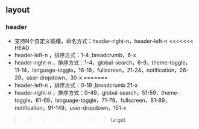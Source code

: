 ## layout

### header

- 支持N个自定义插槽，命名方式：header-right-n，header-left-n
<<<<<<< HEAD
- header-left-n ，排序方式：1-4 ,breadcrumb，6-x
- header-right-n ，排序方式：1-4，global-search，6-9，theme-toggle，11-14，language-toggle，16-19，fullscreen，21-24，notification，26-29，user-dropdown，30-x
=======
- header-left-n ，排序方式：0-19 ,breadcrumb 21-x
- header-right-n ，排序方式：0-49，global-search，51-59，theme-toggle，61-69，language-toggle，71-79，fullscreen，81-89，notification，91-149，user-dropdown，151-x
>>>>>>> target
